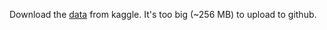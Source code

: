 Download the [data](https://www.kaggle.com/datasets/snap/amazon-fine-food-reviews) from kaggle. It's too big (~256 MB) to upload to github.
